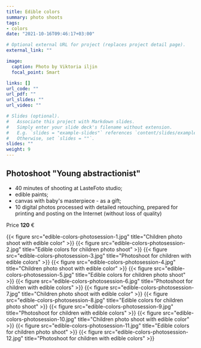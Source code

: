 ```yaml
---
title: Edible colors
summary: photo shoots
tags:
- colors
date: "2021-10-16T09:46:17+03:00"

# Optional external URL for project (replaces project detail page).
external_link: ""

image:
  caption: Photo by Viktoria iljin
  focal_point: Smart

links: []
url_code: ""
url_pdf: ""
url_slides: ""
url_video: ""

# Slides (optional).
#   Associate this project with Markdown slides.
#   Simply enter your slide deck's filename without extension.
#   E.g. `slides = "example-slides"` references `content/slides/example-slides.md`.
#   Otherwise, set `slides = ""`.
slides: ""
weight: 9
---
```


## Photoshoot "Young abstractionist"

* 40 minutes of shooting at LasteFoto studio;
* edible paints;
* canvas with baby's masterpiece - as a gift;
* 10 digital photos processed with detailed retouching, prepared for printing and posting on the Internet (without loss of quality)

Price **120** €

{{< figure src="edible-colors-photosession-1.jpg" title="Children photo shoot with edible color" >}}
{{< figure src="edible-colors-photosession-2.jpg" title="Edible colors for children photo shoot" >}}
{{< figure src="edible-colors-photosession-3.jpg" title="Photoshoot for children with edible colors" >}}
{{< figure src="edible-colors-photosession-4.jpg" title="Children photo shoot with edible color" >}}
{{< figure src="edible-colors-photosession-5.jpg" title="Edible colors for children photo shoot" >}}
{{< figure src="edible-colors-photosession-6.jpg" title="Photoshoot for children with edible colors" >}}
{{< figure src="edible-colors-photosession-7.jpg" title="Children photo shoot with edible color" >}}
{{< figure src="edible-colors-photosession-8.jpg" title="Edible colors for children photo shoot" >}}
{{< figure src="edible-colors-photosession-9.jpg" title="Photoshoot for children with edible colors" >}}
{{< figure src="edible-colors-photosession-10.jpg" title="Children photo shoot with edible color" >}}
{{< figure src="edible-colors-photosession-11.jpg" title="Edible colors for children photo shoot" >}}
{{< figure src="edible-colors-photosession-12.jpg" title="Photoshoot for children with edible colors" >}}
